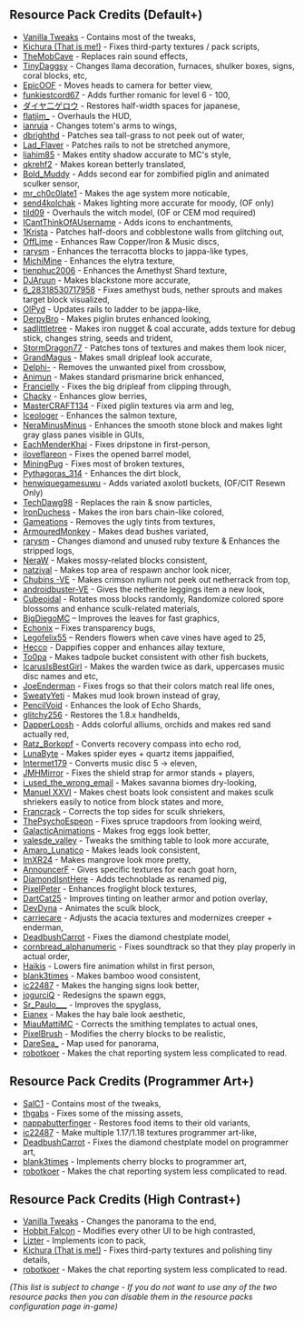 ## Resource Pack Credits (Default+)

- [Vanilla Tweaks](https://vanillatweaks.net/picker/resource-packs) - Contains most of the tweaks,
- [Kichura (That is me!)](https://github.com/Kichura) - Fixes third-party textures / pack scripts,
- [TheMobCave](https://www.youtube.com/watch?v=9PYpUCo8TKQ) - Replaces rain sound effects,
- [TinyDaggsy](https://pastebin.com/raw/DVfVa2VM) - Changes llama decoration, furnaces, shulker boxes, signs, coral blocks, etc,
- [EpicOOF](https://modrinth.com/resourcepack/corrected-mob-heads) - Moves heads to camera for better view,
- [funkiestcord67](https://www.curseforge.com/minecraft/texture-packs/repaired-enchanting) - Adds further romanic for level 6 - 100,
- [ダイヤ二ゲロウ](https://www.curseforge.com/minecraft/texture-packs/half-width-space-restoration) - Restores half-width spaces for japanese,
- [flatjim_](https://www.curseforge.com/minecraft/texture-packs/gui-retextures) - Overhauls the HUD,
- [ianruja](https://www.curseforge.com/minecraft/texture-packs/accurate-totem-of-undying) - Changes totem's arms to wings,
- [dbrighthd](https://www.curseforge.com/minecraft/texture-packs/sea-grass-fix) - Patches sea tall-grass to not peek out of water,
- [Lad_Flaver](https://www.curseforge.com/minecraft/texture-packs/rail-fix) - Patches rails to not be stretched anymore,
- [liahim85](https://www.curseforge.com/minecraft/texture-packs/authentic-shadows) - Makes entity shadow accurate to MC's style,
- [qkrehf2](https://www.curseforge.com/minecraft/texture-packs/bkt-better-korean-translation) - Makes korean betterly translated,
- [Bold_Muddy](https://pastebin.com/raw/mDVQ7ii9) - Adds second ear for zombified piglin and animated sculker sensor,
- [mr_ch0c0late1](https://www.curseforge.com/minecraft/texture-packs/blockstates) - Makes the age system more noticable,
- [send4kolchak](https://www.curseforge.com/minecraft/texture-packs/sends-realistic-lighting) - Makes lighting more accurate for moody, (OF only)
- [tild09](https://www.curseforge.com/minecraft/texture-packs/updated-witches) - Overhauls the witch model, (OF or CEM mod required)
- [ICantThinkOfAUsername](https://www.planetminecraft.com/texture-pack/better-enchantment-names) - Adds icons to enchantments,
- [1Krista](https://pastebin.com/raw/Ep7yXMtV) - Patches half-doors and cobblestone walls from glitching out,
- [OffLime](https://www.planetminecraft.com/texture-pack/caves-amp-cliffs-tweaks-main-release-version) - Enhances Raw Copper/Iron & Music discs,
- [rarysm](https://www.planetminecraft.com/texture-pack/fixed-terracotta) - Enhances the terracotta blocks to jappa-like types,
- [MichiMine](https://www.planetminecraft.com/texture-pack/better-elytra-5295183) - Enhances the elytra texture,
- [tienphuc2006](https://www.planetminecraft.com/texture-pack/jappa-better-amethyst-shard-minecraft-java) - Enhances the Amethyst Shard texture,
- [DJAruun](https://www.planetminecraft.com/texture-pack/black-blackstone-5223490) - Makes blackstone more accurate,
- [6_28318530717958](https://pastebin.com/raw/X2jef1Dw) - Fixes amethyst buds, nether sprouts and makes target block visualized,
- [OlPyd](https://www.planetminecraft.com/texture-pack/updated-rails-ladder-texture) - Updates rails to ladder to be jappa-like,
- [DerpyBro](https://www.planetminecraft.com/texture-pack/better-piglin-brute-java-and-bedrock) - Makes piglin brutes enhanced looking,
- [sadlittletree](https://pastebin.com/raw/1L1g9BP2) - Makes iron nugget & coal accurate, adds texture for debug stick, changes string, seeds and trident,
- [StormDragon77](https://www.planetminecraft.com/texture-pack/fixed-inconsistencies/) - Patches tons of textures and makes them look nicer,
- [GrandMagus](https://www.planetminecraft.com/texture-pack/dripleaf-fix) - Makes small dripleaf look accurate,
- [Delphi-](https://www.planetminecraft.com/texture-pack/crossbow-fix) - Removes the unwanted pixel from crossbow,
- [Animun](https://www.planetminecraft.com/texture-pack/new-prismarine-bricks) - Makes standard prismarine brick enhanced,
- [Francielly](https://www.planetminecraft.com/texture-pack/big-dripleaf-fix) - Fixes the big dripleaf from clipping through,
- [Chacky](https://www.planetminecraft.com/texture-pack/fixed-glow-berries-leaves) - Enhances glow berries,
- [MasterCRAFT134](https://www.planetminecraft.com/texture-pack/piglin-left-arm-and-leg-fixed-texture) - Fixed piglin textures via arm and leg,
- [Iceologer](https://www.planetminecraft.com/texture-pack/fixed-salmon-texture) - Enhances the salmon texture,
- [NeraMinusMinus](https://pastebin.com/raw/gSaRnYfh) - Enhances the smooth stone block and makes light gray glass panes visible in GUIs,
- [EachMenderKhai](https://www.planetminecraft.com/texture-pack/pointed-dripstone-item-fix) - Fixes dripstone in first-person,
- [iloveflareon](https://www.planetminecraft.com/texture-pack/jappa-square-barrels-1-15-1-16-1-17) - Fixes the opened barrel model,
- [MiningPug](https://www.planetminecraft.com/texture-pack/truly-default) - Fixes most of broken textures,
- [Pythagoras_314](https://www.planetminecraft.com/texture-pack/accurate-jappa-dirt) - Enhances the dirt block,
- [henwiquegamesuwu](https://www.curseforge.com/minecraft/texture-packs/axolotls) - Adds variated axolotl buckets, (OF/CIT Resewn Only)
- [TechDawg98](https://www.planetminecraft.com/texture-pack/simply-soft) - Replaces the rain & snow particles,
- [IronDuchess](https://www.planetminecraft.com/texture-pack/chain-colored-iron-bars-java) - Makes the iron bars chain-like colored,
- [Gameations](https://www.planetminecraft.com/texture-pack/no-tint) - Removes the ugly tints from textures,
- [ArmouredMonkey](https://www.planetminecraft.com/texture-pack/variated-dead-bushes) - Makes dead bushes variated,
- [rarysm](https://pastebin.com/raw/EebiAhvZ) - Changes diamond and unused ruby texture & Enhances the stripped logs,
- [NeraW](https://www.planetminecraft.com/texture-pack/consistent-mossy-blocks-java) - Makes mossy-related blocks consistent,
- [natzival](https://www.planetminecraft.com/texture-pack/progressive-anchors) - Makes top area of respawn anchor look nicer,
- [Chubins -VE](https://www.planetminecraft.com/texture-pack/crimson-nylium-top-fix-4831213) - Makes crimson nylium not peek out netherrack from top,
- [androidbuster-VE](https://www.planetminecraft.com/texture-pack/better-netherite-leggings) - Gives the netherite leggings item a new look,
- [Cubeoidal](https://pastebin.com/raw/Y1Mm3ieY) - Rotates moss blocks randomly, Randomize colored spore blossoms and enhance sculk-related materials,
- [BigDiegoMC](https://www.planetminecraft.com/texture-pack/better-fast-leaves) – Improves the leaves for fast graphics,
- [Echonix](https://www.planetminecraft.com/texture-pack/mc-164001-transparent-textures-bug-fix-see-through-paintings-beds-amp-shields) – Fixes transparency bugs,
- [Legofelix55](https://www.planetminecraft.com/texture-pack/age-25-cave-vines) – Renders flowers when cave vines have aged to 25,
- [Hecco](https://pastebin.com/raw/MVMtvvzW) - Dappifies copper and enhances allay texture,
- [To0pa](https://www.planetminecraft.com/texture-pack/uniform-tadpole-bucket) - Makes tadpole bucket consistent with other fish buckets,
- [IcarusIsBestGirl](https://pastebin.com/raw/4mZeHPWd) - Makes the warden twice as dark, uppercases music disc names and etc,
- [JoeEnderman](https://www.planetminecraft.com/texture-pack/frog-fix-bedrock-and-java) - Fixes frogs so that their colors match real life ones,
- [SweatyYeti](https://www.planetminecraft.com/texture-pack/muddier-mud) - Makes mud look brown instead of gray,
- [PencilVoid](https://www.planetminecraft.com/texture-pack/echo-shard-redraw) - Enhances the look of Echo Shards,
- [glitchy256](https://www.curseforge.com/minecraft/texture-packs/classic-handhelds) - Restores the 1.8.x handhelds,
- [DapperLoosh](https://pastebin.com/raw/uRe65Dwt) - Adds colorful alliums, orchids and makes red sand actually red,
- [Ratz_Borkopf](https://www.planetminecraft.com/texture-pack/echo-shard-divining-rod) - Converts recovery compass into echo rod,
- [LunaByte](https://pastebin.com/raw/CpJm493R) - Makes spider eyes + quartz items jappaified,
- [Intermet179](https://www.planetminecraft.com/texture-pack/music-disc-5-to-eleven) - Converts music disc 5 -> eleven,
- [JMHMirror](https://www.planetminecraft.com/texture-pack/shield-arm-strap-fix) - Fixes the shield strap for armor stands + players,
- [i_used_the_wrong_email](https://www.planetminecraft.com/texture-pack/dry-savanna-grass) - Makes savanna biomes dry-looking,
- [Manuel XXVI](https://pastebin.com/raw/m7mBJ3vJ) - Makes chest boats look consistent and makes sculk shriekers easily to notice from block states and more,
- [Francrack](https://www.planetminecraft.com/texture-pack/perfectly-connected-sculk-shrieker-top-with-the-sides) - Corrects the top sides for sculk shriekers,
- [ThePsychoEspeon](https://www.planetminecraft.com/texture-pack/fixed-spruce-trapdoor) - Fixes spruce trapdoors from looking weird,
- [GalacticAnimations](https://www.planetminecraft.com/texture-pack/better-frog-eggs) - Makes frog eggs look better,
- [valesde_valley](https://www.planetminecraft.com/texture-pack/tweaked-smithing-table) - Tweaks the smithing table to look more accurate,
- [Amaro_Lunatico](https://www.planetminecraft.com/texture-pack/consistent-leads-texture-packs) - Makes leads look consistent,
- [ImXR24](https://www.planetminecraft.com/texture-pack/xrs-retextured-mangrove-wood) - Makes mangrove look more pretty,
- [AnnouncerF](https://www.planetminecraft.com/texture-pack/1-19-goat-horns-optifine-cit-resewn-required) - Gives specific textures for each goat horn,
- [DiamondIsntHere](https://www.planetminecraft.com/texture-pack/technoblade-pigs-5630640) - Adds technoblade as renamed pig,
- [PixelPeter](https://www.planetminecraft.com/texture-pack/betterfroglights) - Enhances froglight block textures,
- [DartCat25](https://www.planetminecraft.com/texture-pack/prettier-tint) - Improves tinting on leather armor and potion overlay,
- [DevDyna](https://www.curseforge.com/minecraft/texture-packs/fixsculk) - Animates the sculk block,
- [carriecare](https://pastebin.com/raw/2JVUKnqm) - Adjusts the acacia textures and modernizes creeper + enderman,
- [DeadbushCarrot](https://www.planetminecraft.com/texture-pack/fixed-diamond-armor) - Fixes the diamond chestplate model,
- [cornbread_alphanumeric](https://www.curseforge.com/minecraft/texture-packs/cornbreads-music-fixer) - Fixes soundtrack so that they play properly in actual order,
- [Haikis](https://www.curseforge.com/minecraft/texture-packs/low-on-fire) - Lowers fire animation whilst in first person,
- [blank3times](https://www.planetminecraft.com/texture-pack/consistent-bamboo-wood) - Makes bamboo wood consistent,
- [ic22487](https://www.planetminecraft.com/texture-pack/better-hanging-signs) - Makes the hanging signs look better,
- [jogurciQ](https://www.planetminecraft.com/texture-pack/jog-s-spawn-eggs) - Redesigns the spawn eggs,
- [Sr_Paulo___](https://www.curseforge.com/min´ecraft/texture-packs/sr_paulo-better-spyglass) - Improves the spyglass,
- [Eianex](https://www.curseforge.com/minecraft/texture-packs/haybale-aesthetic) - Makes the hay bale look aesthetic,
- [MiauMattiMC](https://www.planetminecraft.com/texture-pack/clean-smithing-templates-je-texture-pack) - Corrects the smithing templates to actual ones,
- [PixelBrush](https://www.planetminecraft.com/texture-pack/pixel-s-modified-cherry) - Modifies the cherry blocks to be realistic,
- [DareSea_](https://www.planetminecraft.com/project/alls-fae-cove) - Map used for panorama,
- [robotkoer](https://modrinth.com/resourcepack/chat-reporting-helper) - Makes the chat reporting system less complicated to read.

## Resource Pack Credits (Programmer Art+)

- [SalC1](https://salc1.com) - Contains most of the tweaks,
- [thgabs](https://www.curseforge.com/minecraft/texture-packs/programmer-art-fix) - Fixes some of the missing assets,
- [nappabutterfinger](https://www.planetminecraft.com/texture-pack/162old-food-textures-resource-pack) - Restores food items to their old variants,
- [ic22487](https://www.planetminecraft.com/texture-pack/programmer-art-ultimate-1-17) - Make multiple 1.17/1.18 textures programmer art-like,
- [DeadbushCarrot](https://www.planetminecraft.com/texture-pack/fixed-diamond-armor-programer-art) - Fixes the diamond chestplate model on programmer art,
- [blank3times](https://www.planetminecraft.com/texture-pack/cherry-blossom-programmer-art) - Implements cherry blocks to programmer art,
- [robotkoer](https://modrinth.com/resourcepack/chat-reporting-helper) - Makes the chat reporting system less complicated to read.

## Resource Pack Credits (High Contrast+)

- [Vanilla Tweaks](https://vanillatweaks.net/picker/resource-packs) - Changes the panorama to the end,
- [Hobbit Falcon](https://www.planetminecraft.com/texture-pack/more-high-contrast-ui) - Modifies every other UI to be high contrasted,
- [Lizter](https://www.curseforge.com/minecraft/texture-packs/higher-contrast) - Implements icon to pack,
- [Kichura (That is me!)](https://github.com/Kichura) - Fixes third-party textures and polishing tiny details,
- [robotkoer](https://modrinth.com/resourcepack/chat-reporting-helper) - Makes the chat reporting system less complicated to read.

*(This list is subject to change - If you do not want to use any of the two resource packs then you can disable them in the resource packs configuration page in-game)*
